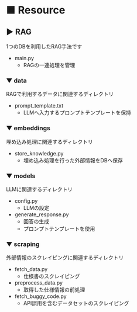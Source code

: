 # ■ Resource
## ▶︎ RAG
1つのDBを利用したRAG手法です

- main.py
    - RAGの一連処理を管理

### ▼ data
RAGで利用するデータに関連するディレクトリ
- prompt_template.txt
    - LLMへ入力するプロンプトテンプレートを保持

### ▼ embeddings
埋め込み処理に関連するディレクトリ
- store_knowledge.py
    - 埋め込み処理を行った外部情報をDBへ保存

### ▼ models
LLMに関連するディレクトリ
- config.py
    - LLMの設定
- generate_response.py
    - 回答の生成
    - プロンプトテンプレートを使用

### ▼ scraping
外部情報のスクレイピングに関連するディレクトリ
- fetch_data.py
    - 仕様書のスクレイピング
- preprocess_data.py
    - 取得した仕様情報の前処理
- fetch_buggy_code.py
    - API誤用を含むデータセットのスクレイピング

